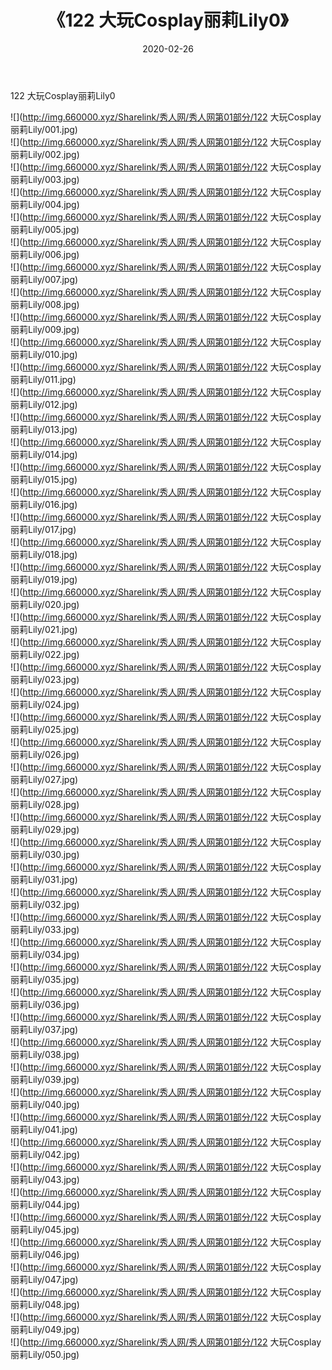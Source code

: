 ﻿---
layout: post
title:  《122 大玩Cosplay丽莉Lily0》
date:   2020-02-26
img: http://img.660000.xyz/Sharelink/秀人网/秀人网第01部分/122 大玩Cosplay丽莉Lily0/000.jpg
categories: [美女, 清纯, 唯美]
---

122 大玩Cosplay丽莉Lily0

  ![](http://img.660000.xyz/Sharelink/秀人网/秀人网第01部分/122 大玩Cosplay丽莉Lily/001.jpg) <br> ![](http://img.660000.xyz/Sharelink/秀人网/秀人网第01部分/122 大玩Cosplay丽莉Lily/002.jpg) <br> ![](http://img.660000.xyz/Sharelink/秀人网/秀人网第01部分/122 大玩Cosplay丽莉Lily/003.jpg) <br> ![](http://img.660000.xyz/Sharelink/秀人网/秀人网第01部分/122 大玩Cosplay丽莉Lily/004.jpg) <br> ![](http://img.660000.xyz/Sharelink/秀人网/秀人网第01部分/122 大玩Cosplay丽莉Lily/005.jpg) <br> ![](http://img.660000.xyz/Sharelink/秀人网/秀人网第01部分/122 大玩Cosplay丽莉Lily/006.jpg) <br> ![](http://img.660000.xyz/Sharelink/秀人网/秀人网第01部分/122 大玩Cosplay丽莉Lily/007.jpg) <br> ![](http://img.660000.xyz/Sharelink/秀人网/秀人网第01部分/122 大玩Cosplay丽莉Lily/008.jpg) <br> ![](http://img.660000.xyz/Sharelink/秀人网/秀人网第01部分/122 大玩Cosplay丽莉Lily/009.jpg) <br> ![](http://img.660000.xyz/Sharelink/秀人网/秀人网第01部分/122 大玩Cosplay丽莉Lily/010.jpg) <br> ![](http://img.660000.xyz/Sharelink/秀人网/秀人网第01部分/122 大玩Cosplay丽莉Lily/011.jpg) <br> ![](http://img.660000.xyz/Sharelink/秀人网/秀人网第01部分/122 大玩Cosplay丽莉Lily/012.jpg) <br> ![](http://img.660000.xyz/Sharelink/秀人网/秀人网第01部分/122 大玩Cosplay丽莉Lily/013.jpg) <br> ![](http://img.660000.xyz/Sharelink/秀人网/秀人网第01部分/122 大玩Cosplay丽莉Lily/014.jpg) <br> ![](http://img.660000.xyz/Sharelink/秀人网/秀人网第01部分/122 大玩Cosplay丽莉Lily/015.jpg) <br> ![](http://img.660000.xyz/Sharelink/秀人网/秀人网第01部分/122 大玩Cosplay丽莉Lily/016.jpg) <br> ![](http://img.660000.xyz/Sharelink/秀人网/秀人网第01部分/122 大玩Cosplay丽莉Lily/017.jpg) <br> ![](http://img.660000.xyz/Sharelink/秀人网/秀人网第01部分/122 大玩Cosplay丽莉Lily/018.jpg) <br> ![](http://img.660000.xyz/Sharelink/秀人网/秀人网第01部分/122 大玩Cosplay丽莉Lily/019.jpg) <br> ![](http://img.660000.xyz/Sharelink/秀人网/秀人网第01部分/122 大玩Cosplay丽莉Lily/020.jpg) <br> ![](http://img.660000.xyz/Sharelink/秀人网/秀人网第01部分/122 大玩Cosplay丽莉Lily/021.jpg) <br> ![](http://img.660000.xyz/Sharelink/秀人网/秀人网第01部分/122 大玩Cosplay丽莉Lily/022.jpg) <br> ![](http://img.660000.xyz/Sharelink/秀人网/秀人网第01部分/122 大玩Cosplay丽莉Lily/023.jpg) <br> ![](http://img.660000.xyz/Sharelink/秀人网/秀人网第01部分/122 大玩Cosplay丽莉Lily/024.jpg) <br> ![](http://img.660000.xyz/Sharelink/秀人网/秀人网第01部分/122 大玩Cosplay丽莉Lily/025.jpg) <br> ![](http://img.660000.xyz/Sharelink/秀人网/秀人网第01部分/122 大玩Cosplay丽莉Lily/026.jpg) <br> ![](http://img.660000.xyz/Sharelink/秀人网/秀人网第01部分/122 大玩Cosplay丽莉Lily/027.jpg) <br> ![](http://img.660000.xyz/Sharelink/秀人网/秀人网第01部分/122 大玩Cosplay丽莉Lily/028.jpg) <br> ![](http://img.660000.xyz/Sharelink/秀人网/秀人网第01部分/122 大玩Cosplay丽莉Lily/029.jpg) <br> ![](http://img.660000.xyz/Sharelink/秀人网/秀人网第01部分/122 大玩Cosplay丽莉Lily/030.jpg) <br> ![](http://img.660000.xyz/Sharelink/秀人网/秀人网第01部分/122 大玩Cosplay丽莉Lily/031.jpg) <br> ![](http://img.660000.xyz/Sharelink/秀人网/秀人网第01部分/122 大玩Cosplay丽莉Lily/032.jpg) <br> ![](http://img.660000.xyz/Sharelink/秀人网/秀人网第01部分/122 大玩Cosplay丽莉Lily/033.jpg) <br> ![](http://img.660000.xyz/Sharelink/秀人网/秀人网第01部分/122 大玩Cosplay丽莉Lily/034.jpg) <br> ![](http://img.660000.xyz/Sharelink/秀人网/秀人网第01部分/122 大玩Cosplay丽莉Lily/035.jpg) <br> ![](http://img.660000.xyz/Sharelink/秀人网/秀人网第01部分/122 大玩Cosplay丽莉Lily/036.jpg) <br> ![](http://img.660000.xyz/Sharelink/秀人网/秀人网第01部分/122 大玩Cosplay丽莉Lily/037.jpg) <br> ![](http://img.660000.xyz/Sharelink/秀人网/秀人网第01部分/122 大玩Cosplay丽莉Lily/038.jpg) <br> ![](http://img.660000.xyz/Sharelink/秀人网/秀人网第01部分/122 大玩Cosplay丽莉Lily/039.jpg) <br> ![](http://img.660000.xyz/Sharelink/秀人网/秀人网第01部分/122 大玩Cosplay丽莉Lily/040.jpg) <br> ![](http://img.660000.xyz/Sharelink/秀人网/秀人网第01部分/122 大玩Cosplay丽莉Lily/041.jpg) <br> ![](http://img.660000.xyz/Sharelink/秀人网/秀人网第01部分/122 大玩Cosplay丽莉Lily/042.jpg) <br> ![](http://img.660000.xyz/Sharelink/秀人网/秀人网第01部分/122 大玩Cosplay丽莉Lily/043.jpg) <br> ![](http://img.660000.xyz/Sharelink/秀人网/秀人网第01部分/122 大玩Cosplay丽莉Lily/044.jpg) <br> ![](http://img.660000.xyz/Sharelink/秀人网/秀人网第01部分/122 大玩Cosplay丽莉Lily/045.jpg) <br> ![](http://img.660000.xyz/Sharelink/秀人网/秀人网第01部分/122 大玩Cosplay丽莉Lily/046.jpg) <br> ![](http://img.660000.xyz/Sharelink/秀人网/秀人网第01部分/122 大玩Cosplay丽莉Lily/047.jpg) <br> ![](http://img.660000.xyz/Sharelink/秀人网/秀人网第01部分/122 大玩Cosplay丽莉Lily/048.jpg) <br> ![](http://img.660000.xyz/Sharelink/秀人网/秀人网第01部分/122 大玩Cosplay丽莉Lily/049.jpg) <br> ![](http://img.660000.xyz/Sharelink/秀人网/秀人网第01部分/122 大玩Cosplay丽莉Lily/050.jpg) <br>
